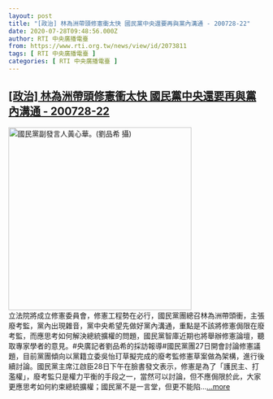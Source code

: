 ```yaml
---
layout: post
title: "[政治] 林為洲帶頭修憲衝太快 國民黨中央還要再與黨內溝通 - 200728-22"
date: 2020-07-28T09:48:56.000Z
author: RTI 中央廣播電臺
from: https://www.rti.org.tw/news/view/id/2073811
tags: [ RTI 中央廣播電臺 ]
categories: [ RTI 中央廣播電臺 ]
---
```

<!--1595929736000-->
[[政治] 林為洲帶頭修憲衝太快 國民黨中央還要再與黨內溝通 - 200728-22](https://www.rti.org.tw/news/view/id/2073811)
------

<div>
<img src="https://static.rti.org.tw/assets/thumbnails/2019/08/14/52e96ccea7f0fb23c9bdd15184746a94.jpg" width="360" alt="國民黨副發言人黃心華。(劉品希 攝)" title="國民黨副發言人黃心華。(劉品希 攝)"><br>立法院將成立修憲委員會，修憲工程勢在必行，國民黨團總召林為洲帶頭衝，主張廢考監，黨內出現雜音，黨中央希望先做好黨內溝通，重點是不該將修憲侷限在廢考監，而應思考如何解決總統擴權的問題，國民黨智庫近期也將舉辦修憲論壇，聽取專家學者的意見。#央廣記者劉品希的採訪報導#國民黨團27日開會討論修憲議題，目前黨團傾向以黨籍立委吳怡玎草擬完成的廢考監修憲草案做為架構，進行後續討論。國民黨主席江啟臣28日下午在臉書發文表示，修憲是為了「護民主、打濫權」，廢考監只是權力平衡的手段之一，當然可以討論，但不應侷限於此，大家更應思考如何約束總統擴權；國民黨不是一言堂，但更不能陷...<a target="_blank" href="https://www.rti.org.tw/news/view/id/2073811">...more</a>
</div>

